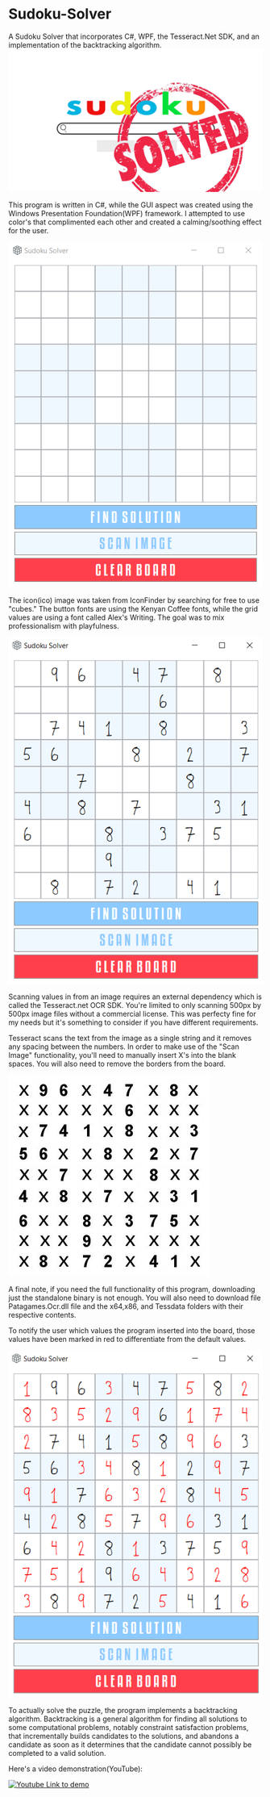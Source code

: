 # Sudoku-Solver
A Sudoku Solver that incorporates C#, WPF, the Tesseract.Net SDK, and an implementation of the backtracking algorithm.
![Sudoku Cover Image](https://github.com/ismaelvazquezjr/Sudoku-Solver/blob/master/Sudoku-Solver.jpg)

This program is written in C#, while the GUI aspect was created using the Windows Presentation Foundation(WPF) framework. I attempted to use color's that complimented each other and created a calming/soothing effect for the user.

![Screenshot of the Sudoku Solver](https://github.com/ismaelvazquezjr/Sudoku-Solver/blob/master/program_screenshot.png)

The icon(ico) image was taken from IconFinder by searching for free to use "cubes." The button fonts are using the Kenyan Coffee fonts, while the grid values are using a font called Alex's Writing. The goal was to mix professionalism with playfulness. 

![Screenshot of the Sudoku Solver with values](https://github.com/ismaelvazquezjr/Sudoku-Solver/blob/master/program_screenshots_with_values.png)

Scanning values in from an image requires an external dependency which is called the Tesseract.net OCR SDK. You're limited to only scanning 500px by 500px image files without a commercial license. This was perfecty fine for my needs but it's something to consider if you have different requirements.

Tesseract scans the text from the image as a single string and it removes any spacing between the numbers. In order to make use of the "Scan Image" functionality, you'll need to manually insert X's into the blank spaces. You will also need to remove the borders from the board.

![Image of the required image format](https://github.com/ismaelvazquezjr/Sudoku-Solver/blob/master/newboard.jpg)

A final note, if you need the full functionality of this program, downloading just the standalone binary is not enough. You will also need to download file Patagames.Ocr.dll file and the x64,x86, and Tessdata folders with their respective contents.

To notify the user which values the program inserted into the board, those values have been marked in red to differentiate from the default values.

![Screenshot of solved sudoku puzzle](https://github.com/ismaelvazquezjr/Sudoku-Solver/blob/master/solved_screenshot.png)

To actually solve the puzzle, the program implements a backtracking algorithm. Backtracking is a general algorithm for finding all solutions to some computational problems, notably constraint satisfaction problems, that incrementally builds candidates to the solutions, and abandons a candidate as soon as it determines that the candidate cannot possibly be completed to a valid solution.

Here's a video demonstration(YouTube):

[![Youtube Link to demo](http://img.youtube.com/vi/pw6w8KFaC-k/0.jpg)](http://www.youtube.com/watch?v=pw6w8KFaC-k)
